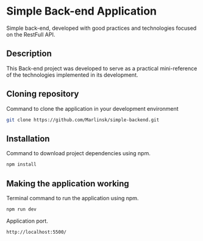 # Simple Back-end Application
Simple back-end, developed with good practices and technologies focused on the RestFull API.

## Description
This Back-end project was developed to serve as a practical mini-reference of the technologies implemented in its development.

## Cloning repository
Command to clone the application in your development environment
```bash
git clone https://github.com/Marlinsk/simple-backend.git
```

## Installation
Command to download project dependencies using npm.
```bash
npm install
```

## Making the application working
Terminal command to run the application using npm.
```bash
npm run dev
```
Application port.
```bash
http://localhost:5500/
```
